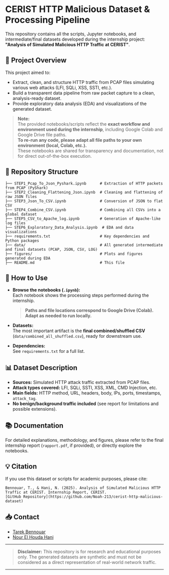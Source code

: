 # CERIST HTTP Malicious Dataset & Processing Pipeline

This repository contains all the scripts, Jupyter notebooks, and intermediate/final datasets developed during the internship project: **"Analysis of Simulated Malicious HTTP Traffic at CERIST"**.

## 📄 Project Overview

This project aimed to:

* Extract, clean, and structure HTTP traffic from PCAP files simulating various web attacks (LFI, SQLi, XSS, SSTI, etc.).
* Build a transparent data pipeline from raw packet capture to a clean, analysis-ready dataset.
* Provide exploratory data analysis (EDA) and visualizations of the generated dataset.

> **Note:**  
> The provided notebooks/scripts reflect the **exact workflow and environment used during the internship**, including Google Colab and Google Drive file paths.  
> **To re-run any code, please adapt all file paths to your own environment (local, Colab, etc.).**  
> These notebooks are shared for transparency and documentation, not for direct out-of-the-box execution.

## 📁 Repository Structure

```
├── STEP1_Pcap_To_Json_Pyshark.ipynb      # Extraction of HTTP packets from PCAP (PyShark)
├── STEP2_Cleaning_Flattening_Json.ipynb  # Cleaning and flattening of raw JSON files
├── STEP3_Json_To_CSV.ipynb               # Conversion of JSON to flat CSV
├── STEP4_Combine_CSV.ipynb               # Combining all CSVs into a global dataset
├── STEP5_CSV_to_Apache_log.ipynb         # Generation of Apache-like log files
├── STEP6_Exploratory_Data_Analysis.ipynb  # EDA and data visualizations
├── requirements.txt                      # Key dependencies and Python packages
├── data/                                 # All generated intermediate and final datasets (PCAP, JSON, CSV, LOG)
├── figures/                              # Plots and figures generated during EDA
├── README.md                             # This file
```


## 🚀 How to Use

- **Browse the notebooks (`.ipynb`):**  
  Each notebook shows the processing steps performed during the internship.  
  > **Paths and file locations correspond to Google Drive (Colab). Adapt as needed to run locally.**

- **Datasets:**  
  The most important artifact is the **final combined/shuffled CSV** (`data/combined_all_shuffled.csv`), ready for downstream use.

- **Dependencies:**   
  See `requirements.txt` for a full list.

## 📊 Dataset Description

* **Sources:** Simulated HTTP attack traffic extracted from PCAP files.
* **Attack types covered:** LFI, SQLi, SSTI, XSS, XML, CMD Injection, etc.
* **Main fields:** HTTP method, URL, headers, body, IPs, ports, timestamps, `attack_tag`.
* **No benign/background traffic included** (see report for limitations and possible extensions).

## 📚 Documentation

For detailed explanations, methodology, and figures, please refer to the final internship report (`rapport.pdf`, if provided), or directly explore the notebooks.

## 💡 Citation

If you use this dataset or scripts for academic purposes, please cite:

```
Bennouar, T., & Hani, N. (2025). Analysis of Simulated Malicious HTTP Traffic at CERIST. Internship Report, CERIST.
[GitHub Repository](https://github.com/Noah-213/cerist-http-malicious-dataset)
```

## 📥 Contact

* [Tarek Bennouar](mailto:tarek.tb.pro@gmail.com)
* [Nour El Houda Hani](mailto:nourelhoudahani2002@gmail.com)

---

> **Disclaimer:** This repository is for research and educational purposes only. The generated datasets are synthetic and must not be considered as a direct representation of real-world network traffic.

---
